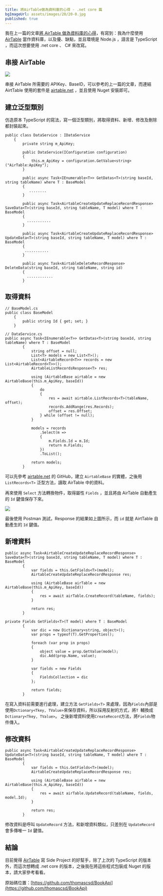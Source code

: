```yaml
---
title: 將AirTable做為資料庫的心得 - .net core 篇
bgImageUrl: assets/images/20/20-0.jpg
published: true
---
```


我在上一篇的文章[將 AirTable 做為資料庫的心得](https://thomascsd.github.io/blog/2021-04-24-AirtableAsDatabase)，有寫到：我為什麼使用 [AirTable](https://airtable.com/) 當作資料庫，以及優、缺點，並且環境是 Node.js ，語言是 TypeScript ，而這次想要使用 .net core 、 C# 來改寫。

## 串接 AirTable

<img class="img-responsive" loading="lazy" src="assets/images/20/20-01.png">

串接 AirTable 所需要的 APIKey、BaseID，可以參考的上一篇的文章，而連結 AirtTable 使用的套件是 [airtable.net](https://github.com/ngocnicholas/airtable.net) ，並且使用 Nuget 安裝即可。

## 建立泛型類別

仿造原本 TypeScript 的寫法，寫一個泛型類別，將取得資料、新增、修改及刪除都封裝起來。

```
public class DataService : IDataService
    {
        private string m_ApiKey;

        public DataService(IConfiguration configuration)
        {
            this.m_ApiKey = configuration.GetValue<string>("AirTable:ApiKey");
        }

        public async Task<IEnumerable<T>> GetDatas<T>(string baseId, string tableName) where T : BaseModel
        {
           ........
        }

        public async Task<AirtableCreateUpdateReplaceRecordResponse> SaveData<T>(string baseId, string tableName, T model) where T : BaseModel
        {
          ...........
        }

        public async Task<AirtableCreateUpdateReplaceRecordResponse> UpdateData<T>(string baseId, string tableName, T model) where T : BaseModel
        {
         ...........
        }

        public async Task<AirtableDeleteRecordResponse> DeleteData(string baseId, string tableName, string id)
        {
          ............ 
        }
```

## 取得資料

```
// BaseModel.cs
public class BaseModel
    {
        public string Id { get; set; }
    }
```

```
// DataService.cs
public async Task<IEnumerable<T>> GetDatas<T>(string baseId, string tableName) where T : BaseModel
        {
            string offset = null;
            List<T> models = new List<T>();
            List<AirtableRecord<T>> records = new List<AirtableRecord<T>>();
            AirtableListRecordsResponse<T> res;

            using (AirtableBase airtable = new AirtableBase(this.m_ApiKey, baseId))
            {
                do
                {
                    res = await airtable.ListRecords<T>(tableName, offset);
                    records.AddRange(res.Records);
                    offset = res.Offset;
                } while (offset != null);
            }

            models = records
                .Select(m =>
                {
                    m.Fields.Id = m.Id;
                    return m.Fields;
                })
                .ToList();

            return models;
        }
```

可以先參考 [airtable.net](https://github.com/ngocnicholas/airtable.net) 的 GitHub，建立 `AirtableBase` 的實體，之後用 `ListRecords<T>` 泛型方法，讀取 AirTable 中的資料。

再來使用 `Select` 方法轉換物件，取得屬性 `Fields` ，並且將由 AirTable 自動產生的 `Id` 鍵值保存下來。

<img class="img-responsive" loading="lazy" src="assets/images/20/20-02.png">

最後使用 Postman 測試，Response 的結果如上圖所示，而 `id` 就是 AirtTable 自動產生的 `Id` 鍵值。

## 新增資料

```
public async Task<AirtableCreateUpdateReplaceRecordResponse> SaveData<T>(string baseId, string tableName, T model) where T : BaseModel
        {
            var fields = this.GetFields<T>(model);
            AirtableCreateUpdateReplaceRecordResponse res;

            using (AirtableBase airTable = new AirtableBase(this.m_ApiKey, baseId))
            {
                res = await airTable.CreateRecord(tableName, fields);
            }

            return res;
        }

private Fields GetFields<T>(T model) where T : BaseModel
        {
            var dic = new Dictionary<string, object>();
            var props = typeof(T).GetProperties();

            foreach (var prop in props)
            {
                object value = prop.GetValue(model);
                dic.Add(prop.Name, value);
            }

            var fields = new Fields
            {
                FieldsCollection = dic
            };

            return fields;
        }
```

在寫入資料前需要進行處理，建立方法 `GetFields<T>` 來處理，因為`Fields`內部是使用`Dctionary<Tkey, TValue>`來保存資料，所以採用反射的方式，將`T `輔換成`Dctionary<Tkey, TValue>`。
之後新增資料使用`CreateRecord`方法，將`Fields`物件傳入。

## 修改資料

```
public async Task<AirtableCreateUpdateReplaceRecordResponse> UpdateData<T>(string baseId, string tableName, T model) where T : BaseModel
        {
            var fields = this.GetFields<T>(model);
            AirtableCreateUpdateReplaceRecordResponse res;

            using (AirtableBase airTable = new AirtableBase(this.m_ApiKey, baseId))
            {
                res = await airTable.UpdateRecord(tableName, fields, model.Id);
            }

            return res;
        }
```

修改資料是呼叫 `UpdateRecord` 方法，和新增資料類似，只差別在 `UpdateRecord` 會多傳唯一 `Id` 鍵值。

## 結論

目前覺得 [AirTable](https://airtable.com/) 寫 Side Project 的好幫手，除了上次的 TypeScript 的版本外，而這次想轉成 .net core 的版本，之後我在將這些程式包裝成 Nuget 的版本，請大家參考看看。

原始碼位置：[https://github.com/thomascsd/BookApi](https://github.com/thomascsd/BookApi)
